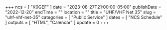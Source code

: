 +++
ncs = [ "K0GEF" ]
date = "2023-08-27T21:00:00-05:00"
publishDate = "2022-12-20"
endTime = ""
location = ""
title = "UHF/VHF Net 35"
slug = "uhf-vhf-net-35"
categories = [ "Public Service" ]
dates = [ "NCS Schedule" ]
outputs = [ "HTML", "Calendar" ]
update = 0
+++
